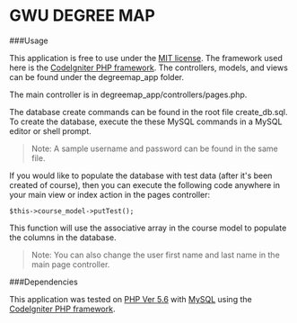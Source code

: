 GWU DEGREE MAP
===============

###Usage

This application is free to use under the [MIT license]. The framework used here
is the [CodeIgniter PHP framework]. The controllers, models, and views
can be found under the degreemap_app folder.

The main controller is in degreemap_app/controllers/pages.php. 

The database create commands can be found in the root file create_db.sql. To create the database, execute the these MySQL commands in a MySQL editor or shell prompt.  

> Note: A sample username and password can be found in the same file. 

If you would like to populate the database with test data (after it's been created of course), then
you can execute the following code anywhere in your main view or index action in the pages controller: 

```
$this->course_model->putTest();
```

This function will use the associative array in the course model to populate the columns in 
the database. 

> Note: You can also change the user first name and last name in the main page controller.

###Dependencies

This application was tested on [PHP Ver 5.6] with [MySQL] using the [CodeIgniter PHP framework].

[MIT license]: http://opensource.org/licenses/MIT
[CodeIgniter PHP framework]: https://ellislab.com/codeigniter
[MySQL]: http://www.mysql.com/
[PHP Ver 5.6]: http://php.net/